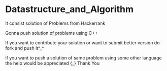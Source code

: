 # Datastructure_and_Algorithm
It consist solution of Problems from Hackerrank 

Gonna push solution of problems using C++



If you want to contribute your solution or want to submit better version do fork and push it^_^


if you want to push a solution of same problem using some other language the help would be appreciated {*_*}
Thank You
